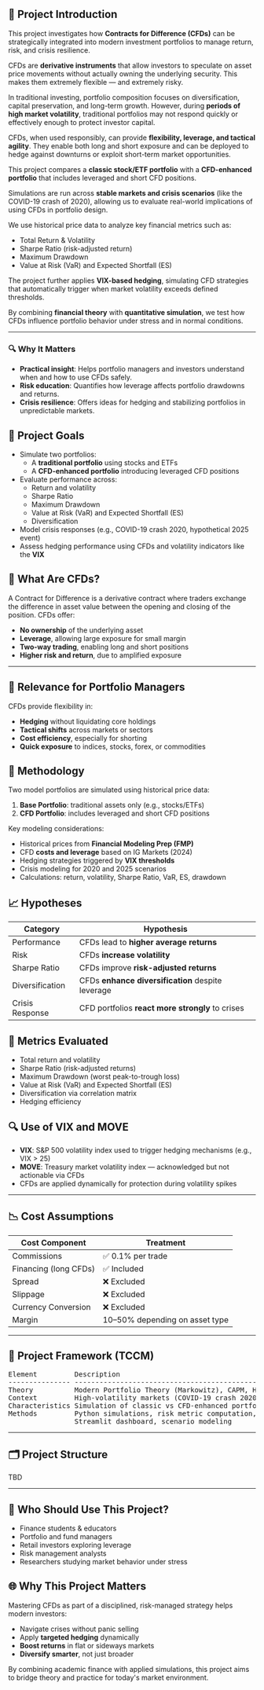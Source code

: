 ## 📘 Project Introduction

This project investigates how **Contracts for Difference (CFDs)** can be strategically integrated into modern investment portfolios to manage return, risk, and crisis resilience. 

CFDs are **derivative instruments** that allow investors to speculate on asset price movements without actually owning the underlying security. This makes them extremely flexible — and extremely risky.

In traditional investing, portfolio composition focuses on diversification, capital preservation, and long-term growth. However, during **periods of high market volatility**, traditional portfolios may not respond quickly or effectively enough to protect investor capital.

CFDs, when used responsibly, can provide **flexibility, leverage, and tactical agility**. They enable both long and short exposure and can be deployed to hedge against downturns or exploit short-term market opportunities.

This project compares a **classic stock/ETF portfolio** with a **CFD-enhanced portfolio** that includes leveraged and short CFD positions.

Simulations are run across **stable markets and crisis scenarios** (like the COVID-19 crash of 2020), allowing us to evaluate real-world implications of using CFDs in portfolio design.

We use historical price data to analyze key financial metrics such as:
- Total Return & Volatility  
- Sharpe Ratio (risk-adjusted return)  
- Maximum Drawdown  
- Value at Risk (VaR) and Expected Shortfall (ES)

The project further applies **VIX-based hedging**, simulating CFD strategies that automatically trigger when market volatility exceeds defined thresholds.

By combining **financial theory** with **quantitative simulation**, we test how CFDs influence portfolio behavior under stress and in normal conditions.

---

### 🔍 Why It Matters

- **Practical insight**: Helps portfolio managers and investors understand when and how to use CFDs safely.
- **Risk education**: Quantifies how leverage affects portfolio drawdowns and returns.
- **Crisis resilience**: Offers ideas for hedging and stabilizing portfolios in unpredictable markets.


## 🎯 Project Goals

- Simulate two portfolios:
  - A **traditional portfolio** using stocks and ETFs
  - A **CFD-enhanced portfolio** introducing leveraged CFD positions
- Evaluate performance across:
  - Return and volatility
  - Sharpe Ratio
  - Maximum Drawdown
  - Value at Risk (VaR) and Expected Shortfall (ES)
  - Diversification
- Model crisis responses (e.g., COVID-19 crash 2020, hypothetical 2025 event)
- Assess hedging performance using CFDs and volatility indicators like the **VIX**



## 📘 What Are CFDs?

A Contract for Difference is a derivative contract where traders exchange the difference in asset value between the opening and closing of the position. CFDs offer:

- **No ownership** of the underlying asset
- **Leverage**, allowing large exposure for small margin
- **Two-way trading**, enabling long and short positions
- **Higher risk and return**, due to amplified exposure

---

## 💼 Relevance for Portfolio Managers

CFDs provide flexibility in:

- **Hedging** without liquidating core holdings
- **Tactical shifts** across markets or sectors
- **Cost efficiency**, especially for shorting
- **Quick exposure** to indices, stocks, forex, or commodities



## 🧪 Methodology

Two model portfolios are simulated using historical price data:

1. **Base Portfolio**: traditional assets only (e.g., stocks/ETFs)
2. **CFD Portfolio**: includes leveraged and short CFD positions

Key modeling considerations:

- Historical prices from **Financial Modeling Prep (FMP)**
- CFD **costs and leverage** based on IG Markets (2024)
- Hedging strategies triggered by **VIX thresholds**
- Crisis modeling for 2020 and 2025 scenarios
- Calculations: return, volatility, Sharpe Ratio, VaR, ES, drawdown



## 📈 Hypotheses

| Category         | Hypothesis                                                  |
|------------------|-------------------------------------------------------------|
| Performance      | CFDs lead to **higher average returns**                     |
| Risk             | CFDs **increase volatility**                                |
| Sharpe Ratio     | CFDs improve **risk-adjusted returns**                      |
| Diversification  | CFDs **enhance diversification** despite leverage           |
| Crisis Response  | CFD portfolios **react more strongly** to crises            |



## 🧮 Metrics Evaluated

- Total return and volatility
- Sharpe Ratio (risk-adjusted returns)
- Maximum Drawdown (worst peak-to-trough loss)
- Value at Risk (VaR) and Expected Shortfall (ES)
- Diversification via correlation matrix
- Hedging efficiency



## 🔍 Use of VIX and MOVE

- **VIX**: S&P 500 volatility index used to trigger hedging mechanisms (e.g., VIX > 25)
- **MOVE**: Treasury market volatility index — acknowledged but not actionable via CFDs
- CFDs are applied dynamically for protection during volatility spikes

---

## 📉 Cost Assumptions

| Cost Component        | Treatment                     |
|-----------------------|-------------------------------|
| Commissions           | ✅ 0.1% per trade              |
| Financing (long CFDs) | ✅ Included                   |
| Spread                | ❌ Excluded                   |
| Slippage              | ❌ Excluded                   |
| Currency Conversion   | ❌ Excluded                   |
| Margin                | 10–50% depending on asset type|

---

## 🧭 Project Framework (TCCM)

<pre>
Element         Description
--------------- -----------------------------------------------------------
Theory          Modern Portfolio Theory (Markowitz), CAPM, Hull's hedging model
Context         High-volatility markets (COVID-19 crash 2020, hypothetical 2025 crash)
Characteristics Simulation of classic vs CFD-enhanced portfolios, crisis response analysis
Methods         Python simulations, risk metric computation, VIX-based hedging, 
                Streamlit dashboard, scenario modeling
</pre>

---

## 🗂 Project Structure
TBD



---




## 👤 Who Should Use This Project?

- Finance students & educators
- Portfolio and fund managers
- Retail investors exploring leverage
- Risk management analysts
- Researchers studying market behavior under stress



## 🌐 Why This Project Matters

Mastering CFDs as part of a disciplined, risk-managed strategy helps modern investors:

- Navigate crises without panic selling
- Apply **targeted hedging** dynamically
- **Boost returns** in flat or sideways markets
- **Diversify smarter**, not just broader

By combining academic finance with applied simulations, this project aims to bridge theory and practice for today's market environment.
